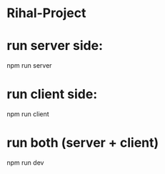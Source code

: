 ﻿# Rihal-Project

# run server side:

npm run server

# run client side:

npm run client

# run both (server + client)

npm run dev
